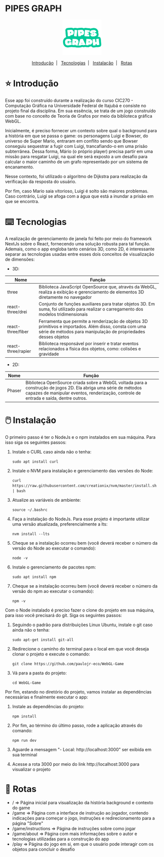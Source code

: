 # PIPES GRAPH

<p align="center">
  <img alt="logo" src="./public/images/logo.png" width="25%">
</p>

<p align="center">
  <a href="#star-introdução">Introdução</a>&nbsp;&nbsp;|&nbsp;&nbsp;
  <a href="#keyboard-tecnologias">Tecnologias</a>&nbsp;&nbsp;|&nbsp;&nbsp;
  <a href="#computer_mouse-instalação">Instalação</a>&nbsp;&nbsp;|&nbsp;&nbsp;
  <a href="#round_pushpin-rotas">Rotas</a>
</p>

# :star: Introdução

Esse app foi construído durante a realização do curso CIC270 - Computação Gráfica na Universidade Federal de Itajubá e consiste no projeto final da disciplina.
Em sua essência, se trata de um jogo construído com base no conceito de Teoria de Grafos por meio da biblioteca gráfica WebGL.

Inicialmente, é preciso fornecer um contexto sobre qual o background para a história em que se passa o game: os personagens Luigi e Bowser, do universo de Super Mario, entraram em conflito sendo que Bowser conseguiu sequestrar a fugir com Luigi, trancafiando-o em uma prisão subterrânea. Dessa forma, Mário (o próprio player) precisa partir em uma missão para resgatar Luigi, na qual ele será exposto a um desafio para calcular o maior caminho de um grafo representado por um sistema de encanamento.

Nesse contexto, foi utilizado o algoritmo de Dijkstra para realização da verificação da resposta do usuário.

Por fim, caso Mario saia vitorioso, Luigi é solto são maiores problemas. Caso contrário, Luigi se afoga com a água que está a inundar a prisão em que se encontra.

# :keyboard: Tecnologias

A realização de gerenciamento de janela foi feito por meio do framework NextJs sobre o React, fornecendo uma solução robusta para tal função.
Ademais, como o app engloba tanto cenários 3D, como 2D, é interessante separar as tecnologias usadas entre esses dois conceitos de visualização de dimensões:

- 3D:

| Nome               | Função                                                                                                                                                                   |
| ------------------ | ------------------------------------------------------------------------------------------------------------------------------------------------------------------------ |
| three              | Biblioteca JavaScript OpenSource que, através da WebGL, realiza a exibição e gerenciamento de elementos 3D diretamente no navegador                                      |
| react-three/drei   | Conjunto de funções auxiliares para tratar objetos 3D. Em suma, foi utilizado para realizar o carregamento dos modelos tridimensionais                                   |
| react-three/fiber  | Ferramenta que permite a renderização de objetos 3D primitivos e importados. Além disso, consta com uma série de métodos para manipulação de propriedades desses objetos |
| react-three/rapier | Biblioteca responsável por inserir e tratar eventos relacionados a física dos objetos, como: colisões e gravidade                                                        |

- 2D:

| Nome   | Função                                                                                                                                                                                                    |
| ------ | --------------------------------------------------------------------------------------------------------------------------------------------------------------------------------------------------------- |
| Phaser | Biblioteca OpenSource criada sobre a WebGL voltada para a construção de jogos 2D. Ela abriga uma série de métodos capazes de manipular eventos, renderização, controle de entrada e saída, dentre outros. |

# :computer_mouse: Instalação

O primeiro passo é ter o NodeJs e o npm instalados em sua máquina. Para isso siga os seguintes passos:

1. Instale o CURL caso ainda não o tenha:

   `sudo apt install curl`

2. Instale o NVM para instalação e gerenciamento das versões do Node:

   `curl https://raw.githubusercontent.com/creationix/nvm/master/install.sh | bash`

3. Atualize as variáveis de ambiente:

   `source ~/.bashrc`

4. Faça a instalação do NodeJs. Para esse projeto é importante utilizar uma versão atualizada, preferencialmente a lts:

   `nvm install --lts`

5. Cheque se a instalação ocorreu bem (você deverá receber o número da versão do Node ao executar o comando):

   `node -v`

6. Instale o gerenciamento de pacotes npm:

   `sudo apt install npm`

7. Cheque se a instalação ocorreu bem (você deverá receber o número da versão do npm ao executar o comando):

   `npm -v`

Com o Node instalado é preciso fazer o clone do projeto em sua máquina, para isso você precisará do git. Siga os seguintes passos:

1. Seguindo o padrão para distribuições Linux Ubuntu, instale o git caso ainda não o tenha:

   `sudo apt-get install git-all`

2. Redirecione o caminho do terminal para o local em que você deseja clonar o projeto e execute o comando:

   `git clone https://github.com/paulojr-eco/WebGL-Game`

3. Vá para a pasta do projeto:

   `cd WebGL-Game`

Por fim, estando no diretório do projeto, vamos instalar as dependências necessárias e finalmente executar o app:

1. Instale as dependências do projeto:

   `npm install`

2. Por fim, ao término do último passo, rode a aplicação através do comando:

   `npm run dev`

3. Aguarde a mensagem "- Local: http://localhost:3000" ser exibida em sua terminal

4. Acesse a rota 3000 por meio do link http://localhost:3000 para visualizar o projeto

# :round_pushpin: Rotas

- / => Página inicial para visualização da história background e contexto do game
- /game => Página com a interface de instrução ao jogador, contendo indicações para começar o jogo, instruções e redirecionamento para a página "Sobre"
- /game/instructions => Página de instruções sobre como jogar
- /game/about => Página com mais informações sobre o autor e tecnologias utilizadas para a construção do app
- /play => Página do jogo em si, em que o usuário pode interagir com os objetos para concluir o desafio
